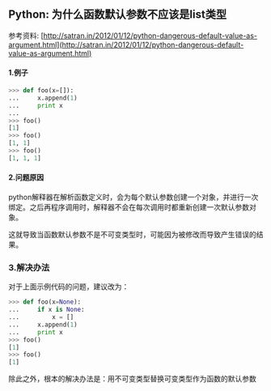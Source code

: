 ## Python: 为什么函数默认参数不应该是list类型

参考资料: [http://satran.in/2012/01/12/python-dangerous-default-value-as-argument.html](http://satran.in/2012/01/12/python-dangerous-default-value-as-argument.html)

#### 1.例子

```python
>>> def foo(x=[]):
...     x.append(1)
...     print x
... 
>>> foo()
[1]
>>> foo()
[1, 1]
>>> foo()
[1, 1, 1]
```

#### 2.问题原因

python解释器在解析函数定义时，会为每个默认参数创建一个对象，并进行一次绑定。之后再程序调用时，解释器不会在每次调用时都重新创建一次默认参数对象。

这就导致当函数默认参数不是不可变类型时，可能因为被修改而导致产生错误的结果。


### 3.解决办法

对于上面示例代码的问题，建议改为：

```python
>>> def foo(x=None):
...     if x is None:
...         x = []
...     x.append(1)
...     print x
>>> foo()
[1]
>>> foo()
[1]
```

除此之外，根本的解决办法是：用不可变类型替换可变类型作为函数的默认参数
